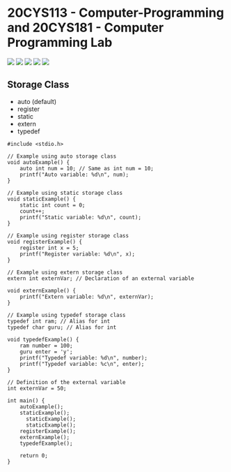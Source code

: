 # 20CYS113 - Computer-Programming and 20CYS181 - Computer Programming Lab 
![](https://img.shields.io/badge/Batch-22CYS-lightgreen) ![](https://img.shields.io/badge/UG-blue) ![](https://img.shields.io/badge/CP-20CYS113-blue)  ![](https://img.shields.io/badge/CPL-20CYS181-blue)
![](https://img.shields.io/badge/-HPOJ-brown) <br/>

## Storage Class

- auto (default)
- register
- static
- extern
- typedef

```
#include <stdio.h>

// Example using auto storage class
void autoExample() {
    auto int num = 10; // Same as int num = 10;
    printf("Auto variable: %d\n", num);
}

// Example using static storage class
void staticExample() {
    static int count = 0;
    count++;
    printf("Static variable: %d\n", count);
}

// Example using register storage class
void registerExample() {
    register int x = 5;
    printf("Register variable: %d\n", x);
}

// Example using extern storage class
extern int externVar; // Declaration of an external variable

void externExample() {
    printf("Extern variable: %d\n", externVar);
}

// Example using typedef storage class
typedef int ram; // Alias for int
typedef char guru; // Alias for int

void typedefExample() {
    ram number = 100;
	guru enter = 'y';
    printf("Typedef variable: %d\n", number);
	printf("Typedef variable: %c\n", enter);
}

// Definition of the external variable
int externVar = 50;

int main() {
    autoExample();
    staticExample();
	  staticExample();
	  staticExample();
    registerExample();
    externExample();
    typedefExample();

    return 0;
}
```
